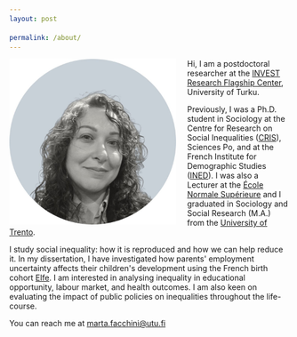 ```yaml
---
layout: post

permalink: /about/
---
```




<img align="left" src="/assets/marta_facchini.jpg" alt="Photo of Marta Facchini" style="margin-right: 20px;width: 300px; height: auto;">


Hi, I am a postdoctoral researcher at the [INVEST Research Flagship Center](https://invest.utu.fi/), University of Turku. 

Previously, I was a Ph.D. student in Sociology at the Centre for Research on Social Inequalities ([CRIS](https://www.sciencespo.fr/osc/en.html)), Sciences Po, and at the French Institute for Demographic Studies ([INED](https://www.ined.fr/en/)). I was also a Lecturer at the [École Normale Supérieure](https://www.ens.psl.eu/en) and I graduated in Sociology and Social Research (M.A.) from the [University of Trento](https://www.sociologia.unitn.it/en). 


I study social inequality: how it is reproduced and how we can help reduce it. In my dissertation, I have investigated how parents' employment uncertainty affects their children's development using the French birth cohort [Elfe](https://www.elfe-france.fr/en/). I am interested in analysing inequality in educational opportunity, labour market, and health outcomes. I am also keen on evaluating the impact of public policies on inequalities throughout the life-course. 

You can reach me at <a href="mailto:marta.facchini@sciencespo.fr">marta.facchini@utu.fi</a>



